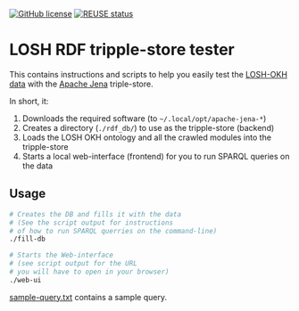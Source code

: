 <!--
SPDX-FileCopyrightText: 2021-2022 Robin Vobruba <hoijui.quaero@gmail.com>

SPDX-License-Identifier: CC0-1.0
-->

[![GitHub license](
    https://img.shields.io/github/license/OPEN-NEXT/LOSH-RDF-DB-tester.svg?style=flat)](
    ./LICENSE.txt)
[![REUSE status](
    https://api.reuse.software/badge/github.com/OPEN-NEXT/LOSH-RDF-DB-tester)](
    https://api.reuse.software/info/github.com/OPEN-NEXT/LOSH-RDF-DB-tester)

# LOSH RDF tripple-store tester

This contains instructions and scripts
to help you easily test the [LOSH-OKH data](
https://gitlab.opensourceecology.de/verein/projekte/losh-rdf)
with the [Apache Jena](https://jena.apache.org/) triple-store.

In short, it:

1. Downloads the required software (to `~/.local/opt/apache-jena-*`)
2. Creates a directory (`./rdf_db/`) to use as the tripple-store (backend)
3. Loads the LOSH OKH ontology and all the crawled modules
  into the tripple-store
4. Starts a local web-interface (frontend)
  for you to run SPARQL queries on the data

## Usage

```bash
# Creates the DB and fills it with the data
# (See the script output for instructions
# of how to run SPARQL querries on the command-line)
./fill-db

# Starts the Web-interface
# (see script output for the URL
# you will have to open in your browser)
./web-ui
```

[sample-query.txt](sample-query.txt) contains a sample query.

